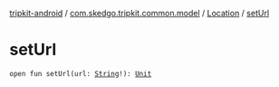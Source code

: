 [tripkit-android](../../index.md) / [com.skedgo.tripkit.common.model](../index.md) / [Location](index.md) / [setUrl](./set-url.md)

# setUrl

`open fun setUrl(url: `[`String`](https://kotlinlang.org/api/latest/jvm/stdlib/kotlin/-string/index.html)`!): `[`Unit`](https://kotlinlang.org/api/latest/jvm/stdlib/kotlin/-unit/index.html)